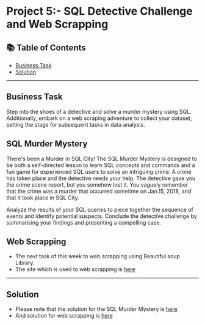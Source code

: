 # Project 5:- SQL Detective Challenge and Web Scrapping
## 📚 Table of Contents
- [Business Task](#business-task)
- [Solution](#solution)

***

## Business Task
Step into the shoes of a detective and solve a murder mystery using SQL. Additionally, embark on a web scraping adventure to collect your dataset, setting the stage for subsequent tasks in data analysis.

## SQL Murder Mystery 
There's been a Murder in SQL City! The SQL Murder Mystery is designed to be both a self-directed lesson to learn SQL concepts and commands and a fun game for experienced SQL users to solve an intriguing crime.
A crime has taken place and the detective needs your help. The detective gave you the crime scene report, but you somehow lost it. You vaguely remember that the crime was a ​murder​ that occurred sometime on ​Jan.15, 2018,​ and that it took place in ​SQL City​. 

Analyze the results of your SQL queries to piece together the sequence of events and identify potential suspects.
Conclude the detective challenge by summarising your findings and presenting a compelling case.

## Web Scrapping 
- The next task of this week to web scrapping using Beautiful soup Library.
- The site which is used to web scrapping is [here](http://books.toscrape.com/)
  
***

## Solution
- Please note that the solution for the SQL Murder Mystery is [here](https://github.com/radhika456/Prepinsta-Winter-Internship---Data-Analytics/blob/master/Week%20%235/murder_mystery.ipynb)
- And solution for web scrapping is [here](https://github.com/radhika456/Prepinsta-Winter-Internship---Data-Analytics/blob/master/Week%20%235/web_scraping.ipynb)
